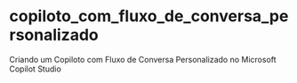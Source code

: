 # copiloto_com_fluxo_de_conversa_personalizado
Criando um Copiloto com Fluxo de Conversa Personalizado no Microsoft Copilot Studio
